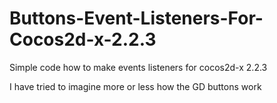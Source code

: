 # Buttons-Event-Listeners-For-Cocos2d-x-2.2.3
Simple code how to make events listeners for cocos2d-x 2.2.3

I have tried to imagine more or less how the GD buttons work
